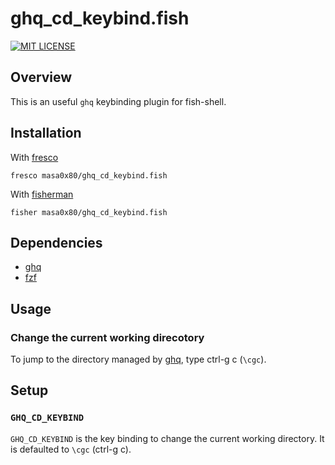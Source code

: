 # ghq_cd_keybind.fish

[![MIT LICENSE](http://img.shields.io/badge/license-MIT-blue.svg?style=flat-square)](LICENSE)

## Overview

This is an useful `ghq` keybinding plugin for fish-shell.

## Installation

With [fresco]
```
fresco masa0x80/ghq_cd_keybind.fish
```

With [fisherman]
```
fisher masa0x80/ghq_cd_keybind.fish
```

## Dependencies

- [ghq]
- [fzf]

## Usage

### Change the current working direcotory

To jump to the directory managed by [ghq], type ctrl-g c (`\cgc`).

## Setup

### `GHQ_CD_KEYBIND`

`GHQ_CD_KEYBIND` is the key binding to change the current working directory.
It is defaulted to `\cgc` (ctrl-g c).

[ghq]: https://github.com/motemen/ghq
[fzf]: https://github.com/junegunn/fzf
[fresco]: https://github.com/masa0x80/fresco
[fisherman]: https://github.com/fisherman/fisherman
